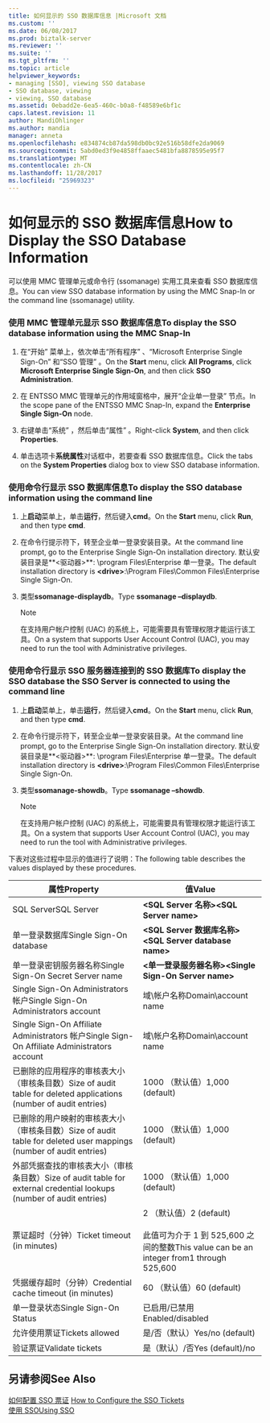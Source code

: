 ```yaml
---
title: 如何显示的 SSO 数据库信息 |Microsoft 文档
ms.custom: ''
ms.date: 06/08/2017
ms.prod: biztalk-server
ms.reviewer: ''
ms.suite: ''
ms.tgt_pltfrm: ''
ms.topic: article
helpviewer_keywords:
- managing [SSO], viewing SSO database
- SSO database, viewing
- viewing, SSO database
ms.assetid: 0ebadd2e-6ea5-460c-b0a8-f48589e6bf1c
caps.latest.revision: 11
author: MandiOhlinger
ms.author: mandia
manager: anneta
ms.openlocfilehash: e834874cb87da598db0bc92e516b58dfe2da9069
ms.sourcegitcommit: 5abd0ed3f9e4858ffaaec5481bfa8878595e95f7
ms.translationtype: MT
ms.contentlocale: zh-CN
ms.lasthandoff: 11/28/2017
ms.locfileid: "25969323"
---
```

# <a name="how-to-display-the-sso-database-information"></a><span data-ttu-id="ab1f1-102">如何显示的 SSO 数据库信息</span><span class="sxs-lookup"><span data-stu-id="ab1f1-102">How to Display the SSO Database Information</span></span>
<span data-ttu-id="ab1f1-103">可以使用 MMC 管理单元或命令行 (ssomanage) 实用工具来查看 SSO 数据库信息。</span><span class="sxs-lookup"><span data-stu-id="ab1f1-103">You can view SSO database information by using the MMC Snap-In or the command line (ssomanage) utility.</span></span>  
  
### <a name="to-display-the-sso-database-information-using-the-mmc-snap-in"></a><span data-ttu-id="ab1f1-104">使用 MMC 管理单元显示 SSO 数据库信息</span><span class="sxs-lookup"><span data-stu-id="ab1f1-104">To display the SSO database information using the MMC Snap-In</span></span>  
  
1.  <span data-ttu-id="ab1f1-105">在“开始”  菜单上，依次单击“所有程序” 、“Microsoft Enterprise Single Sign-On” 和“SSO 管理” 。</span><span class="sxs-lookup"><span data-stu-id="ab1f1-105">On the **Start** menu, click **All Programs**, click **Microsoft Enterprise Single Sign-On**, and then click **SSO Administration**.</span></span>  
  
2.  <span data-ttu-id="ab1f1-106">在 ENTSSO MMC 管理单元的作用域窗格中，展开“企业单一登录”  节点。</span><span class="sxs-lookup"><span data-stu-id="ab1f1-106">In the scope pane of the ENTSSO MMC Snap-In, expand the **Enterprise Single Sign-On** node.</span></span>  
  
3.  <span data-ttu-id="ab1f1-107">右键单击“系统” ，然后单击“属性” 。</span><span class="sxs-lookup"><span data-stu-id="ab1f1-107">Right-click **System**, and then click **Properties**.</span></span>  
  
4.  <span data-ttu-id="ab1f1-108">单击选项卡**系统属性**对话框中，若要查看 SSO 数据库信息。</span><span class="sxs-lookup"><span data-stu-id="ab1f1-108">Click the tabs on the  **System Properties** dialog box to view SSO database information.</span></span>  
  
### <a name="to-display-the-sso-database-information-using-the-command-line"></a><span data-ttu-id="ab1f1-109">使用命令行显示 SSO 数据库信息</span><span class="sxs-lookup"><span data-stu-id="ab1f1-109">To display the SSO database information using the command line</span></span>  
  
1.  <span data-ttu-id="ab1f1-110">上**启动**菜单上，单击**运行**，然后键入**cmd**。</span><span class="sxs-lookup"><span data-stu-id="ab1f1-110">On the **Start** menu, click **Run**, and then type **cmd**.</span></span>  
  
2.  <span data-ttu-id="ab1f1-111">在命令行提示符下，转至企业单一登录安装目录。</span><span class="sxs-lookup"><span data-stu-id="ab1f1-111">At the command line prompt, go to the Enterprise Single Sign-On installation directory.</span></span> <span data-ttu-id="ab1f1-112">默认安装目录是**\<驱动器\>**: \program Files\Enterprise 单一登录。</span><span class="sxs-lookup"><span data-stu-id="ab1f1-112">The default installation directory is **\<drive\>**:\Program Files\Common Files\Enterprise Single Sign-On.</span></span>  
  
3.  <span data-ttu-id="ab1f1-113">类型**ssomanage-displaydb**。</span><span class="sxs-lookup"><span data-stu-id="ab1f1-113">Type **ssomanage –displaydb**.</span></span>  
  
    > [!NOTE]
    >  <span data-ttu-id="ab1f1-114">在支持用户帐户控制 (UAC) 的系统上，可能需要具有管理权限才能运行该工具。</span><span class="sxs-lookup"><span data-stu-id="ab1f1-114">On a system that supports User Account Control (UAC), you may need to run the tool with Administrative privileges.</span></span>  
  
### <a name="to-display-the-sso-database-the-sso-server-is-connected-to-using-the-command-line"></a><span data-ttu-id="ab1f1-115">使用命令行显示 SSO 服务器连接到的 SSO 数据库</span><span class="sxs-lookup"><span data-stu-id="ab1f1-115">To display the SSO database the SSO Server is connected to using the command line</span></span>  
  
1.  <span data-ttu-id="ab1f1-116">上**启动**菜单上，单击**运行**，然后键入**cmd**。</span><span class="sxs-lookup"><span data-stu-id="ab1f1-116">On the **Start** menu, click **Run**, and then type **cmd**.</span></span>  
  
2.  <span data-ttu-id="ab1f1-117">在命令行提示符下，转至企业单一登录安装目录。</span><span class="sxs-lookup"><span data-stu-id="ab1f1-117">At the command line prompt, go to the Enterprise Single Sign-On installation directory.</span></span> <span data-ttu-id="ab1f1-118">默认安装目录是**\<驱动器\>**: \program Files\Enterprise 单一登录。</span><span class="sxs-lookup"><span data-stu-id="ab1f1-118">The default installation directory is **\<drive\>**:\Program Files\Common Files\Enterprise Single Sign-On.</span></span>  
  
3.  <span data-ttu-id="ab1f1-119">类型**ssomanage-showdb**。</span><span class="sxs-lookup"><span data-stu-id="ab1f1-119">Type **ssomanage –showdb**.</span></span>  
  
    > [!NOTE]
    >  <span data-ttu-id="ab1f1-120">在支持用户帐户控制 (UAC) 的系统上，可能需要具有管理权限才能运行该工具。</span><span class="sxs-lookup"><span data-stu-id="ab1f1-120">On a system that supports User Account Control (UAC), you may need to run the tool with Administrative privileges.</span></span>  
  
 <span data-ttu-id="ab1f1-121">下表对这些过程中显示的值进行了说明：</span><span class="sxs-lookup"><span data-stu-id="ab1f1-121">The following table describes the values displayed by these procedures.</span></span>  
  
|<span data-ttu-id="ab1f1-122">属性</span><span class="sxs-lookup"><span data-stu-id="ab1f1-122">Property</span></span>|<span data-ttu-id="ab1f1-123">值</span><span class="sxs-lookup"><span data-stu-id="ab1f1-123">Value</span></span>|  
|--------------|-----------|  
|<span data-ttu-id="ab1f1-124">SQL Server</span><span class="sxs-lookup"><span data-stu-id="ab1f1-124">SQL Server</span></span>|<span data-ttu-id="ab1f1-125">**\<SQL Server 名称\>**</span><span class="sxs-lookup"><span data-stu-id="ab1f1-125">**\<SQL Server name\>**</span></span>|  
|<span data-ttu-id="ab1f1-126">单一登录数据库</span><span class="sxs-lookup"><span data-stu-id="ab1f1-126">Single Sign-On database</span></span>|<span data-ttu-id="ab1f1-127">**\<SQL Server 数据库名称\>**</span><span class="sxs-lookup"><span data-stu-id="ab1f1-127">**\<SQL Server database name\>**</span></span>|  
|<span data-ttu-id="ab1f1-128">单一登录密钥服务器名称</span><span class="sxs-lookup"><span data-stu-id="ab1f1-128">Single Sign-On Secret Server name</span></span>|<span data-ttu-id="ab1f1-129">**\<单一登录服务器名称\>**</span><span class="sxs-lookup"><span data-stu-id="ab1f1-129">**\<Single Sign-On Server name\>**</span></span>|  
|<span data-ttu-id="ab1f1-130">Single Sign-On Administrators 帐户</span><span class="sxs-lookup"><span data-stu-id="ab1f1-130">Single Sign-On Administrators account</span></span>|<span data-ttu-id="ab1f1-131">域\帐户名称</span><span class="sxs-lookup"><span data-stu-id="ab1f1-131">Domain\account name</span></span>|  
|<span data-ttu-id="ab1f1-132">Single Sign-On Affiliate Administrators 帐户</span><span class="sxs-lookup"><span data-stu-id="ab1f1-132">Single Sign-On Affiliate Administrators account</span></span>|<span data-ttu-id="ab1f1-133">域\帐户名称</span><span class="sxs-lookup"><span data-stu-id="ab1f1-133">Domain\account name</span></span>|  
|<span data-ttu-id="ab1f1-134">已删除的应用程序的审核表大小（审核条目数）</span><span class="sxs-lookup"><span data-stu-id="ab1f1-134">Size of audit table for deleted applications (number of audit entries)</span></span>|<span data-ttu-id="ab1f1-135">1000 （默认值）</span><span class="sxs-lookup"><span data-stu-id="ab1f1-135">1,000 (default)</span></span>|  
|<span data-ttu-id="ab1f1-136">已删除的用户映射的审核表大小（审核条目数）</span><span class="sxs-lookup"><span data-stu-id="ab1f1-136">Size of audit table for deleted user mappings (number of audit entries)</span></span>|<span data-ttu-id="ab1f1-137">1000 （默认值）</span><span class="sxs-lookup"><span data-stu-id="ab1f1-137">1,000 (default)</span></span>|  
|<span data-ttu-id="ab1f1-138">外部凭据查找的审核表大小（审核条目数）</span><span class="sxs-lookup"><span data-stu-id="ab1f1-138">Size of audit table for external credential lookups (number of audit entries)</span></span>|<span data-ttu-id="ab1f1-139">1000 （默认值）</span><span class="sxs-lookup"><span data-stu-id="ab1f1-139">1,000 (default)</span></span>|  
|<span data-ttu-id="ab1f1-140">票证超时（分钟）</span><span class="sxs-lookup"><span data-stu-id="ab1f1-140">Ticket timeout (in minutes)</span></span>|<span data-ttu-id="ab1f1-141">2 （默认值）</span><span class="sxs-lookup"><span data-stu-id="ab1f1-141">2 (default)</span></span><br /><br /> <span data-ttu-id="ab1f1-142">此值可为介于 1 到 525,600 之间的整数</span><span class="sxs-lookup"><span data-stu-id="ab1f1-142">This value can be an integer from1 through 525,600</span></span>|  
|<span data-ttu-id="ab1f1-143">凭据缓存超时（分钟）</span><span class="sxs-lookup"><span data-stu-id="ab1f1-143">Credential cache timeout (in minutes)</span></span>|<span data-ttu-id="ab1f1-144">60 （默认值）</span><span class="sxs-lookup"><span data-stu-id="ab1f1-144">60 (default)</span></span>|  
|<span data-ttu-id="ab1f1-145">单一登录状态</span><span class="sxs-lookup"><span data-stu-id="ab1f1-145">Single Sign-On Status</span></span>|<span data-ttu-id="ab1f1-146">已启用/已禁用</span><span class="sxs-lookup"><span data-stu-id="ab1f1-146">Enabled/disabled</span></span>|  
|<span data-ttu-id="ab1f1-147">允许使用票证</span><span class="sxs-lookup"><span data-stu-id="ab1f1-147">Tickets allowed</span></span>|<span data-ttu-id="ab1f1-148">是/否（默认）</span><span class="sxs-lookup"><span data-stu-id="ab1f1-148">Yes/no (default)</span></span>|  
|<span data-ttu-id="ab1f1-149">验证票证</span><span class="sxs-lookup"><span data-stu-id="ab1f1-149">Validate tickets</span></span>|<span data-ttu-id="ab1f1-150">是（默认）/否</span><span class="sxs-lookup"><span data-stu-id="ab1f1-150">Yes (default)/no</span></span>|  
  
## <a name="see-also"></a><span data-ttu-id="ab1f1-151">另请参阅</span><span class="sxs-lookup"><span data-stu-id="ab1f1-151">See Also</span></span>  
 <span data-ttu-id="ab1f1-152">[如何配置 SSO 票证](../core/how-to-configure-the-sso-tickets.md) </span><span class="sxs-lookup"><span data-stu-id="ab1f1-152">[How to Configure the SSO Tickets](../core/how-to-configure-the-sso-tickets.md) </span></span>  
 [<span data-ttu-id="ab1f1-153">使用 SSO</span><span class="sxs-lookup"><span data-stu-id="ab1f1-153">Using SSO</span></span>](../core/using-sso.md)